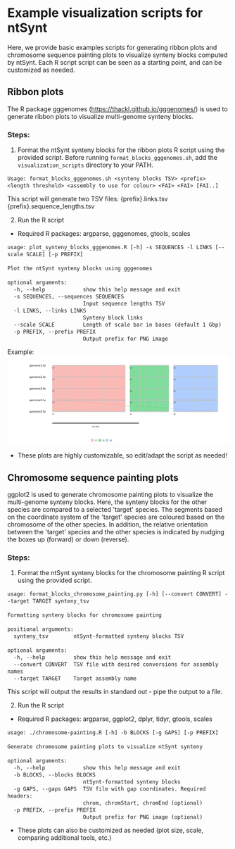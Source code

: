 # Example visualization scripts for ntSynt

Here, we provide basic examples scripts for generating ribbon plots and chromosome sequence painting plots to visualize synteny blocks computed by ntSynt. Each R script script can be seen as a starting point, and can be customized as needed. 

## Ribbon plots
The R package gggenomes (https://thackl.github.io/gggenomes/) is used to generate ribbon plots to visualize multi-genome synteny blocks.

### Steps:
1. Format the ntSynt synteny blocks for the ribbon plots R script using the provided script. Before running `format_blocks_gggenomes.sh`, add the `visualization_scripts` directory to your PATH.
```
Usage: format_blocks_gggenomes.sh <synteny blocks TSV> <prefix> <length threshold> <assembly to use for colour> <FAI> <FAI> [FAI..]
```
This script will generate two TSV files: {prefix}.links.tsv  {prefix}.sequence_lengths.tsv

2. Run the R script
* Required R packages: argparse, gggenomes, gtools, scales
```
usage: plot_synteny_blocks_gggenomes.R [-h] -s SEQUENCES -l LINKS [--scale SCALE] [-p PREFIX]

Plot the ntSynt synteny blocks using gggenomes

optional arguments:
  -h, --help            show this help message and exit
  -s SEQUENCES, --sequences SEQUENCES
                        Input sequence lengths TSV
  -l LINKS, --links LINKS
                        Synteny block links
  --scale SCALE         Length of scale bar in bases (default 1 Gbp)
  -p PREFIX, --prefix PREFIX
                        Output prefix for PNG image
```
Example:
![Example_gggenomes](https://github.com/bcgsc/ntSynt/blob/main/visualization_scripts/example_gggenomes.png)

* These plots are highly customizable, so edit/adapt the script as needed!

## Chromosome sequence painting plots
ggplot2 is used to generate chromosome painting plots to visualize the multi-genome synteny blocks. Here, the synteny blocks for the other species are compared to a selected 'target' species. The segments based on the coordinate system of the 'target' species are coloured based on the chromosome of the other species. In addition, the relative orientation between the 'target' species and the other species is indicated by nudging the boxes up (forward) or down (reverse).

### Steps:
1. Format the ntSynt synteny blocks for the chromosome painting R script using the provided script.
```
usage: format_blocks_chromosome_painting.py [-h] [--convert CONVERT] --target TARGET synteny_tsv

Formatting synteny blocks for chromosome painting

positional arguments:
  synteny_tsv        ntSynt-formatted synteny blocks TSV

optional arguments:
  -h, --help         show this help message and exit
  --convert CONVERT  TSV file with desired conversions for assembly names
  --target TARGET    Target assembly name
```

This script will output the results in standard out - pipe the output to a file.

2. Run the R script
* Required R packages: argparse, ggplot2, dplyr, tidyr, gtools, scales
```
usage: ./chromosome-painting.R [-h] -b BLOCKS [-g GAPS] [-p PREFIX]

Generate chromosome painting plots to visualize ntSynt synteny

optional arguments:
  -h, --help            show this help message and exit
  -b BLOCKS, --blocks BLOCKS
                        ntSynt-formatted synteny blocks
  -g GAPS, --gaps GAPS  TSV file with gap coordinates. Required headers:
                        chrom, chromStart, chromEnd (optional)
  -p PREFIX, --prefix PREFIX
                        Output prefix for PNG image (optional)
```
* These plots can also be customized as needed (plot size, scale, comparing additional tools, etc.)